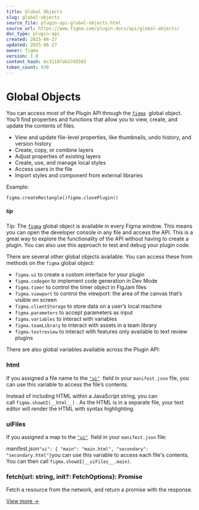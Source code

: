 ```yaml
---
title: Global Objects
slug: global-objects
source_file: plugin-api-global-objects.html
source_url: https://www.figma.com/plugin-docs/api/global-objects/
doc_type: plugin-api
created: 2025-06-27
updated: 2025-06-27
owner: figma
version: 1.0
content_hash: 6c31187ab1745583
token_count: 638
---
```

# Global Objects

You can access most of the Plugin API through the [`figma`](/plugin-docs/api/figma/)
 global object. You’ll find properties and functions that allow you to view, create, and update the contents of files.

- View and update file-level properties, like thumbnails, undo history, and version history
- Create, copy, or combine layers
- Adjust properties of existing layers
- Create, use, and manage local styles
- Access users in the file
- Import styles and component from external libraries

Example:

```
figma.createRectangle()figma.closePlugin()
```

##### tip

Tip: The [`figma`](/plugin-docs/api/figma/)
 global object is available in every Figma window. This means you can open the developer console in any file and access the API. This is a great way to explore the functionality of the API without having to create a plugin. You can also use this approach to test and debug your plugin code.

There are several other global objects available. You can access these from methods on the `figma` global object:

- `figma.ui` to create a custom interface for your plugin
- `figma.codegen` to implement code generation in Dev Mode
- `figma.timer` to control the timer object in FigJam files
- `figma.viewport` to control the viewport: the area of the canvas that’s visible on screen
- `figma.clientStorage` to store data on a user’s local machine
- `figma.parameters` to accept parameters as input
- `figma.variables` to interact with variables
- `figma.teamLibrary` to interact with assets in a team library
- `figma.textreview` to interact with features only available to text review plugins

There are also global variables available across the Plugin API:

### __html__

If you assigned a file name to the [`"ui"`](/plugin-docs/manifest/#ui)
 field in your `manifest.json` file, you can use this variable to access the file’s contents.

Instead of including HTML within a JavaScript string, you can call `figma.showUI(__html__)` . As the HTML is in a separate file, your text editor will render the HTML with syntax highlighting.

### __uiFiles__

If you assigned a map to the [`"ui"`](/plugin-docs/manifest/#ui)
 field in your `manifest.json` file:

manifest.json```
"ui": { "main": "main.html", "secondary": "secondary.html"}
```you can use this variable to access each file's contents. You can then call `figma.showUI(__uiFiles__.main)`.

### fetch(url: string, init?: FetchOptions): Promise

Fetch a resource from the network, and return a promise with the response.

[View more →](/plugin-docs/api/properties/global-fetch/)